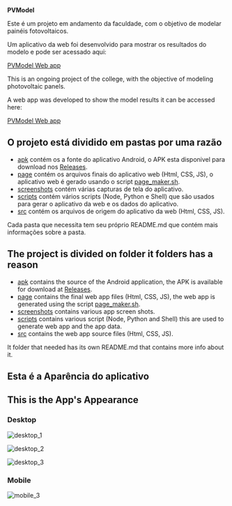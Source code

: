 **PVModel**

Este é um projeto em andamento da faculdade, com o objetivo de modelar painéis fotovoltaicos.

Um aplicativo da web foi desenvolvido para mostrar os resultados do modelo e pode ser acessado aqui:

[PVModel Web app](https://fgl27.github.io/PVModel/page/index.html)

This is an ongoing project of the college, with the objective of modeling photovoltaic panels.

A web app was developed to show the model results it can be accessed here:

[PVModel Web app](https://fgl27.github.io/PVModel/page/index.html)

## O projeto está dividido em pastas por uma razão

- [apk](https://github.com/fgl27/PVModel/tree/master/apk) contém os a fonte do aplicativo Android, o APK esta disponivel para download nos [Releases](https://github.com/fgl27/PVModel/releases).
- [page](https://github.com/fgl27/PVModel/tree/master/page) contém os arquivos finais do aplicativo web (Html, CSS, JS), o aplicativo web é gerado usando o script [page_maker.sh](https://github.com/fgl27/PVModel/blob/master/scripts/shell/page_maker.sh).
- [screenshots](https://github.com/fgl27/PVModel/tree/master/screenshots) contém várias capturas de tela do aplicativo.
- [scripts](https://github.com/fgl27/PVModel/tree/master/scripts) contém vários scripts (Node, Python e Shell) que são usados para gerar o aplicativo da web e os dados do aplicativo.
- [src](https://github.com/fgl27/PVModel/tree/master/src) contém os arquivos de origem do aplicativo da web (Html, CSS, JS).

Cada pasta que necessita tem seu próprio README.md que contém mais informações sobre a pasta.

## The project is divided on folder it folders has a reason

- [apk](https://github.com/fgl27/PVModel/tree/master/apk) contains the source of the Android application, the APK is available for download at [Releases](https://github.com/fgl27/PVModel/releases).
- [page](https://github.com/fgl27/PVModel/tree/master/page) contains the final web app files (Html, CSS, JS), the web app is generated using the script [page_maker.sh](https://github.com/fgl27/PVModel/blob/master/scripts/shell/page_maker.sh).
- [screenshots](https://github.com/fgl27/PVModel/tree/master/screenshots) contains various app screen shots.
- [scripts](https://github.com/fgl27/PVModel/tree/master/scripts) contains various script (Node, Python and Shell) this are used to generate web app and the app data.
- [src](https://github.com/fgl27/PVModel/tree/master/src) contains the web app source files (Html, CSS, JS).

It folder that needed has its own README.md that contains more info about it.

## Esta é a Aparência do aplicativo
## This is the App's Appearance

### Desktop

![desktop_1](https://fgl27.github.io/PVModel/screenshots/desktop_1.png)

![desktop_2](https://fgl27.github.io/PVModel/screenshots/desktop_2.png)

![desktop_3](https://fgl27.github.io/PVModel/screenshots/desktop_3.png)

### Mobile

![mobile_3](https://fgl27.github.io/PVModel/screenshots/mobile_1.png)

